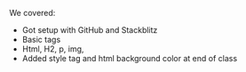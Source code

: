 We covered:

* Got setup with GitHub and Stackblitz 
* Basic tags
* Html, H2, p, img, 
* Added style tag and html background color at end of class
